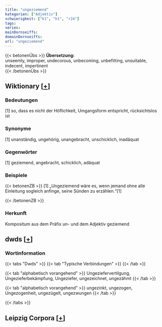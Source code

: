 ```yaml
---
title: "ungeziemend"
kategorien: ["Adjektiv"]
schwierigkeit: ["k1", "h1", "r24"]
tags:
series:
mainDornseiffs:
domainDornseiffs:
url: "ungeziemend"
---
```


{{< betonenÜbs >}}
**Übersetzung:**  
unseemly, improper, undecorous, unbecoming, unbefitting, unsuitable, indecent, impertinent  
{{< /betonenÜbs >}}

## Wiktionary [[+](https://de.wiktionary.org/wiki/ungeziemend)]

### Bedeutungen
[1] so, dass es nicht der Höflichkeit, Umgangsform entspricht, rücksichtslos ist  

### Synonyme
[1] unanständig, ungehörig, unangebracht, unschicklich, inadäquat  

### Gegenwörter
[1] geziemend, angebracht, schicklich, adäquat  

### Beispiele
{{< betonenZB >}}
[1] „Ungeziemend wäre es, wenn jemand ohne alle Einleitung sogleich anfinge, seine Sünden zu erzählen.“[1]  

{{< /betonenZB >}}
### Herkunft
Kompositum aus dem Präfix un- und dem Adjektiv geziemend  



## dwds [[+](https://www.dwds.de/wb/ungeziemend)]

### Wortinformation
{{< tabs "Dwds" >}}
{{< tab "Typische Verbindungen" >}}
{{< /tab >}}

{{< tab "alphabetisch vorangehend" >}}
Ungeziefervertilgung, Ungezieferbekämpfung, Ungeziefer, ungezeichnet, ungezähmt
{{< /tab >}}

{{< tab "alphabetisch vorangehend" >}}
ungezinkt, ungezogen, Ungezogenheit, ungezügelt, ungezwungen
{{< /tab >}}

{{< /tabs >}}

## Leipzig Corpora [[+](https://corpora.uni-leipzig.de/en/res?word=ungeziemend&corpusId=deu_newscrawl-public_2018)]

